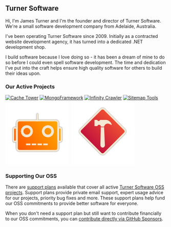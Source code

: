 ## Turner Software

Hi, I'm James Turner and I'm the founder and director of Turner Software. We're a small software development company from Adelaide, Australia.

I've been operating Turner Software since 2009. Initially as a contracted website development agency, it has turned into a dedicated .NET development shop.

I build software because I love doing so - it has been a dream of mine to do so before I could even spell software development. The time and dedication I've put into the craft helps ensure high quality software for others to build their ideas upon. 

### Our Active Projects

[![Cache Tower](https://raw.githubusercontent.com/TurnerSoftware/CacheTower/main/images/icon.png)](https://github.com/TurnerSoftware/CacheTower)
[![MongoFramework](https://raw.githubusercontent.com/TurnerSoftware/MongoFramework/main/images/icon.png)](https://github.com/TurnerSoftware/MongoFramework)
[![Infinity Crawler](https://raw.githubusercontent.com/TurnerSoftware/InfinityCrawler/main/images/icon.png)](https://github.com/TurnerSoftware/InfinityCrawler)
[![Sitemap Tools](https://raw.githubusercontent.com/TurnerSoftware/SitemapTools/main/images/icon.png)](https://github.com/TurnerSoftware/SitemapTools)
[![Robots Exclusion Tools](https://raw.githubusercontent.com/TurnerSoftware/RobotsExclusionTools/main/images/icon.png)](https://github.com/TurnerSoftware/RobotsExclusionTools)
[![Build Versioning](https://raw.githubusercontent.com/TurnerSoftware/BuildVersioning/main/images/icon.png)](https://github.com/TurnerSoftware/BuildVersioning)

### Supporting Our OSS

There are [support plans](https://turnersoftware.com.au/support-plans) available that cover all active [Turner Software OSS projects](https://github.com/TurnerSoftware).
Support plans provide private email support, expert usage advice for our projects, priority bug fixes and more.
These support plans help fund our OSS commitments to provide better software for everyone.

When you don't need a support plan but still want to contribute financially to our OSS commitments, you can [contribute directly via GitHub Sponsors](https://github.com/sponsors/Turnerj).
